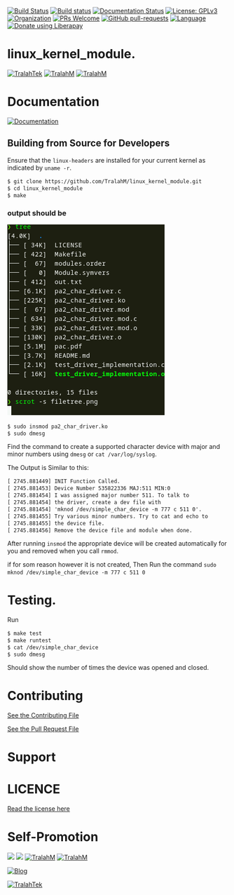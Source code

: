 
[![Build Status](https://travis-ci.com/TralahM/linux_kernel_module.svg?branch=master)](https://travis-ci.com/TralahM/linux_kernel_module)
[![Build status](https://ci.appveyor.com/api/projects/status/yvvmq5hyf7hj743a/branch/master?svg=true)](https://ci.appveyor.com/project/TralahM/linux_kernel_module/branch/master)
[![Documentation Status](https://readthedocs.org/projects/linux_kernel_module/badge/?version=latest)](https://linux_kernel_module.readthedocs.io/en/latest/?badge=latest)
[![License: GPLv3](https://img.shields.io/badge/License-GPLV2-green.svg)](https://opensource.org/licenses/GPLV2)
[![Organization](https://img.shields.io/badge/Org-TralahTek-blue.svg)](https://github.com/TralahTek)
[![PRs Welcome](https://img.shields.io/badge/PRs-Welcome-brightgreen.svg?style=flat-square)](https://github.com/TralahM/linux_kernel_module/pull/)
[![GitHub pull-requests](https://img.shields.io/badge/Issues-pr-red.svg?style=flat-square)](https://github.com/TralahM/linux_kernel_module/pull/)
[![Language](https://img.shields.io/badge/Language-C-555555.svg)](https://github.com/TralahM)
<noscript><a href="https://liberapay.com/TralahM/donate"><img alt="Donate using Liberapay" src="https://liberapay.com/assets/widgets/donate.svg"></a></noscript>

# linux_kernel_module.


[![TralahTek](https://img.shields.io/badge/Organization-TralahTek-black.svg?style=for-the-badge&logo=github)](https://github.com/TralahTek)
[![TralahM](https://img.shields.io/badge/Engineer-TralahM-blue.svg?style=for-the-badge&logo=github)](https://github.com/TralahM)
[![TralahM](https://img.shields.io/badge/Maintainer-TralahM-green.svg?style=for-the-badge&logo=github)](https://github.com/TralahM)

# Documentation

[![Documentation](https://img.shields.io/badge/Docs-linux_kernel_module-blue.svg?style=for-the-badge)](https://github.com/TralahM/linux_kernel_module)


## Building from Source for Developers
Ensure that the `linux-headers` are installed for your current kernel as
indicated by `uname -r`.

```console
$ git clone https://github.com/TralahM/linux_kernel_module.git
$ cd linux_kernel_module
$ make
```


### output should be

![filetree.png](filetree.png)


```console
$ sudo insmod pa2_char_driver.ko
$ sudo dmesg
```
Find the command to create a supported character device with major and minor
numbers using `dmesg` or `cat /var/log/syslog`.

The Output is Similar to this:

```
[ 2745.881449] INIT Function Called.
[ 2745.881453] Device Number 535822336 MAJ:511 MIN:0
[ 2745.881454] I was assigned major number 511. To talk to
[ 2745.881454] the driver, create a dev file with
[ 2745.881454] 'mknod /dev/simple_char_device -m 777 c 511 0'.
[ 2745.881455] Try various minor numbers. Try to cat and echo to
[ 2745.881455] the device file.
[ 2745.881456] Remove the device file and module when done.

```

After running `insmod` the appropriate device will be created automatically for
you and removed when you call `rmmod`.

if for som reason however it is not created,
Then Run the command `sudo mknod /dev/simple_char_device -m 777 c 511 0`


# Testing.

Run
```
$ make test
$ make runtest
$ cat /dev/simple_char_device
$ sudo dmesg
```

Should show the number of times the device was opened and closed.



# Contributing
[See the Contributing File](CONTRIBUTING.rst)


[See the Pull Request File](PULL_REQUEST_TEMPLATE.md)


# Support

# LICENCE

[Read the license here](LICENSE)


# Self-Promotion

[![](https://img.shields.io/badge/Github-TralahM-green?style=for-the-badge&logo=github)](https://github.com/TralahM)
[![](https://img.shields.io/badge/Twitter-%40tralahtek-blue?style=for-the-badge&logo=twitter)](https://twitter.com/TralahM)
[![TralahM](https://img.shields.io/badge/Kaggle-TralahM-purple.svg?style=for-the-badge&logo=kaggle)](https://kaggle.com/TralahM)
[![TralahM](https://img.shields.io/badge/LinkedIn-TralahM-white.svg?style=for-the-badge&logo=linkedin)](https://linkedin.com/in/TralahM)


[![Blog](https://img.shields.io/badge/Blog-tralahm.tralahtek.com-blue.svg?style=for-the-badge&logo=rss)](https://tralahm.tralahtek.com)

[![TralahTek](https://img.shields.io/badge/Organization-TralahTek-cyan.svg?style=for-the-badge)](https://org.tralahtek.com)



